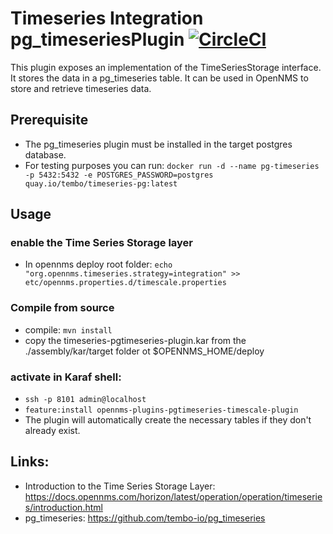 # Timeseries Integration pg_timeseriesPlugin [![CircleCI](https://circleci.com/gh/opennms-forge/timeseries-integration-timescale.svg?style=svg)](https://circleci.com/gh/opennms-forge/timeseries-integration-timescale)

This plugin exposes an implementation of the TimeSeriesStorage interface.
It stores the data in a pg_timeseries table.
It can be used in OpenNMS to store and retrieve timeseries data.

## Prerequisite
* The pg_timeseries plugin must be installed in the target postgres database.
* For testing purposes you can run: ``docker run -d --name pg-timeseries -p 5432:5432 -e POSTGRES_PASSWORD=postgres quay.io/tembo/timeseries-pg:latest``

## Usage
### enable the Time Series Storage layer
* In opennms deploy root folder: ``echo "org.opennms.timeseries.strategy=integration" >> etc/opennms.properties.d/timescale.properties``
### Compile from source
* compile: ``mvn install``
* copy the timeseries-pgtimeseries-plugin.kar from the ./assembly/kar/target folder ot $OPENNMS_HOME/deploy
###
### activate in Karaf shell:
  * ``ssh -p 8101 admin@localhost``
  * ``feature:install opennms-plugins-pgtimeseries-timescale-plugin``
  * The plugin will automatically create the necessary tables if they don't already exist.

## Links:
* Introduction to the Time Series Storage Layer: https://docs.opennms.com/horizon/latest/operation/operation/timeseries/introduction.html
* pg_timeseries: https://github.com/tembo-io/pg_timeseries




